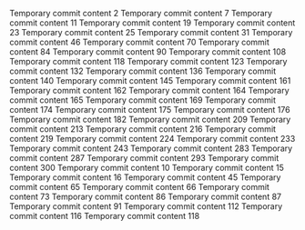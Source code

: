 Temporary commit content 2
Temporary commit content 7
Temporary commit content 11
Temporary commit content 19
Temporary commit content 23
Temporary commit content 25
Temporary commit content 31
Temporary commit content 46
Temporary commit content 70
Temporary commit content 84
Temporary commit content 90
Temporary commit content 108
Temporary commit content 118
Temporary commit content 123
Temporary commit content 132
Temporary commit content 136
Temporary commit content 140
Temporary commit content 145
Temporary commit content 161
Temporary commit content 162
Temporary commit content 164
Temporary commit content 165
Temporary commit content 169
Temporary commit content 174
Temporary commit content 175
Temporary commit content 176
Temporary commit content 182
Temporary commit content 209
Temporary commit content 213
Temporary commit content 216
Temporary commit content 219
Temporary commit content 224
Temporary commit content 233
Temporary commit content 243
Temporary commit content 283
Temporary commit content 287
Temporary commit content 293
Temporary commit content 300
Temporary commit content 10
Temporary commit content 15
Temporary commit content 16
Temporary commit content 45
Temporary commit content 65
Temporary commit content 66
Temporary commit content 73
Temporary commit content 86
Temporary commit content 87
Temporary commit content 91
Temporary commit content 112
Temporary commit content 116
Temporary commit content 118
